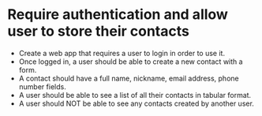 # Require authentication and allow user to store their contacts

* Create a web app that requires a user to login in order to use it.
* Once logged in, a user should be able to create a new contact with a form. 
* A contact should have a full name, nickname, email address, phone number fields.
* A user should be able to see a list of all their contacts in tabular format. 
* A user should NOT be able to see any contacts created by another user.